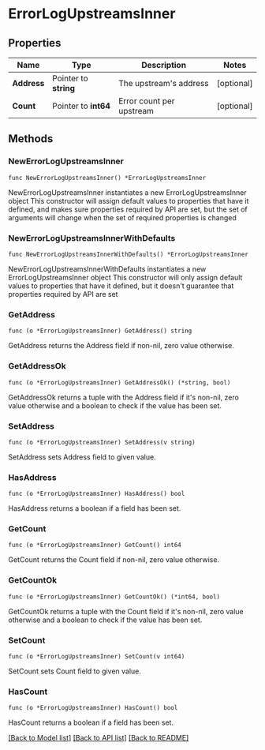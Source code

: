 # ErrorLogUpstreamsInner

## Properties

Name | Type | Description | Notes
------------ | ------------- | ------------- | -------------
**Address** | Pointer to **string** | The upstream&#39;s address | [optional] 
**Count** | Pointer to **int64** | Error count per upstream | [optional] 

## Methods

### NewErrorLogUpstreamsInner

`func NewErrorLogUpstreamsInner() *ErrorLogUpstreamsInner`

NewErrorLogUpstreamsInner instantiates a new ErrorLogUpstreamsInner object
This constructor will assign default values to properties that have it defined,
and makes sure properties required by API are set, but the set of arguments
will change when the set of required properties is changed

### NewErrorLogUpstreamsInnerWithDefaults

`func NewErrorLogUpstreamsInnerWithDefaults() *ErrorLogUpstreamsInner`

NewErrorLogUpstreamsInnerWithDefaults instantiates a new ErrorLogUpstreamsInner object
This constructor will only assign default values to properties that have it defined,
but it doesn't guarantee that properties required by API are set

### GetAddress

`func (o *ErrorLogUpstreamsInner) GetAddress() string`

GetAddress returns the Address field if non-nil, zero value otherwise.

### GetAddressOk

`func (o *ErrorLogUpstreamsInner) GetAddressOk() (*string, bool)`

GetAddressOk returns a tuple with the Address field if it's non-nil, zero value otherwise
and a boolean to check if the value has been set.

### SetAddress

`func (o *ErrorLogUpstreamsInner) SetAddress(v string)`

SetAddress sets Address field to given value.

### HasAddress

`func (o *ErrorLogUpstreamsInner) HasAddress() bool`

HasAddress returns a boolean if a field has been set.

### GetCount

`func (o *ErrorLogUpstreamsInner) GetCount() int64`

GetCount returns the Count field if non-nil, zero value otherwise.

### GetCountOk

`func (o *ErrorLogUpstreamsInner) GetCountOk() (*int64, bool)`

GetCountOk returns a tuple with the Count field if it's non-nil, zero value otherwise
and a boolean to check if the value has been set.

### SetCount

`func (o *ErrorLogUpstreamsInner) SetCount(v int64)`

SetCount sets Count field to given value.

### HasCount

`func (o *ErrorLogUpstreamsInner) HasCount() bool`

HasCount returns a boolean if a field has been set.


[[Back to Model list]](HOW-TO.md#documentation-for-models) [[Back to API list]](HOW-TO.md#documentation-for-api-endpoints) [[Back to README]](HOW-TO.md)


